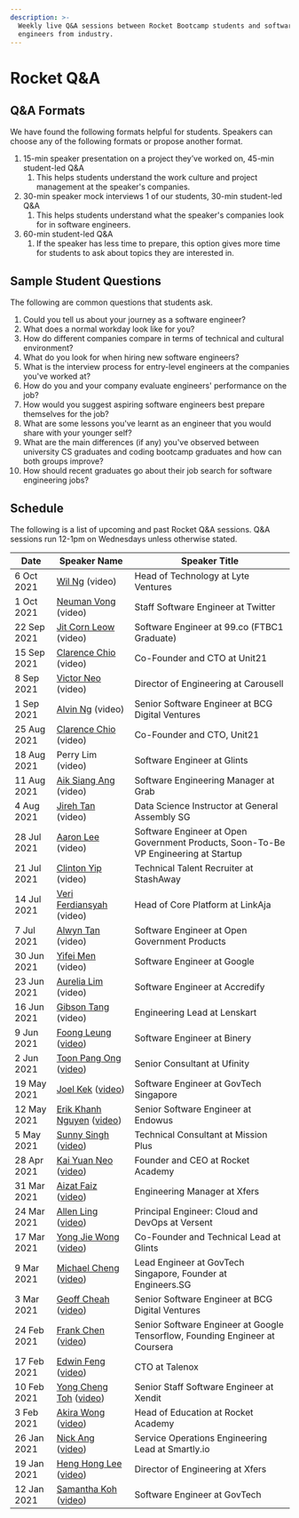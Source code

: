 ```yaml
---
description: >-
  Weekly live Q&A sessions between Rocket Bootcamp students and software
  engineers from industry.
---
```


# Rocket Q\&A

## Q\&A Formats

We have found the following formats helpful for students. Speakers can choose any of the following formats or propose another format.

1. 15-min speaker presentation on a project they’ve worked on, 45-min student-led Q\&A
   1. This helps students understand the work culture and project management at the speaker's companies.
2. 30-min speaker mock interviews 1 of our students, 30-min student-led Q\&A
   1. This helps students understand what the speaker's companies look for in software engineers.
3. 60-min student-led Q\&A
   1. If the speaker has less time to prepare, this option gives more time for students to ask about topics they are interested in.

## Sample Student Questions

The following are common questions that students ask.

1. Could you tell us about your journey as a software engineer?
2. What does a normal workday look like for you?
3. How do different companies compare in terms of technical and cultural environment?
4. What do you look for when hiring new software engineers?
5. What is the interview process for entry-level engineers at the companies you've worked at?
6. How do you and your company evaluate engineers' performance on the job?
7. How would you suggest aspiring software engineers best prepare themselves for the job?
8. What are some lessons you've learnt as an engineer that you would share with your younger self?
9. What are the main differences (if any) you've observed between university CS graduates and coding bootcamp graduates and how can both groups improve?
10. How should recent graduates go about their job search for software engineering jobs?

## Schedule

The following is a list of upcoming and past Rocket Q\&A sessions. Q\&A sessions run 12-1pm on Wednesdays unless otherwise stated.

| Date        | Speaker Name                                                                                                             | Speaker Title                                                                       |
| ----------- | ------------------------------------------------------------------------------------------------------------------------ | ----------------------------------------------------------------------------------- |
| 6 Oct 2021  | [Wil Ng](https://www.linkedin.com/in/wil-ng-8a804135/) (video)                                                           | Head of Technology at Lyte Ventures                                                 |
| 1 Oct 2021  | [Neuman Vong](https://www.linkedin.com/in/neumanvong/) (video)                                                           | Staff Software Engineer at Twitter                                                  |
| 22 Sep 2021 | [Jit Corn Leow](https://www.linkedin.com/in/leow-jit-corn-2b7a44a8/) (video)                                             | Software Engineer at 99.co (FTBC1 Graduate)                                         |
| 15 Sep 2021 | [Clarence Chio](https://www.linkedin.com/in/cchio/) (video)                                                              | Co-Founder and CTO at Unit21                                                        |
| 8 Sep 2021  | [Victor Neo](https://www.linkedin.com/in/victor-neo-5886186/) (video)                                                    | Director of Engineering at Carousell                                                |
| 1 Sep 2021  | [Alvin Ng](https://www.linkedin.com/in/alvinncx/) (video)                                                                | Senior Software Engineer at BCG Digital Ventures                                    |
| 25 Aug 2021 | [Clarence Chio](https://www.linkedin.com/in/cchio/) (video)                                                              | Co-Founder and CTO, Unit21                                                          |
| 18 Aug 2021 | Perry Lim (video)                                                                                                        | Software Engineer at Glints                                                         |
| 11 Aug 2021 | [Aik Siang Ang](https://www.linkedin.com/in/aiksiang/) (video)                                                           | Software Engineering Manager at Grab                                                |
| 4 Aug 2021  | [Jireh Tan](https://www.linkedin.com/in/jirehtan/) (video)                                                               | Data Science Instructor at General Assembly SG                                      |
| 28 Jul 2021 | [Aaron Lee](https://www.linkedin.com/in/aaronstevensonlee/) (video)                                                      | Software Engineer at Open Government Products, Soon-To-Be VP Engineering at Startup |
| 21 Jul 2021 | [Clinton Yip](https://www.linkedin.com/in/clintonyipys/) (video)                                                         | Technical Talent Recruiter at StashAway                                             |
| 14 Jul 2021 | [Veri Ferdiansyah](https://www.linkedin.com/in/vferdiansyah/) (video)                                                    | Head of Core Platform at LinkAja                                                    |
| 7 Jul 2021  | [Alwyn Tan](https://www.linkedin.com/in/alwynt/) (video)                                                                 | Software Engineer at Open Government Products                                       |
| 30 Jun 2021 | [Yifei Men](https://www.linkedin.com/in/yifeimen/) (video)                                                               | Software Engineer at Google                                                         |
| 23 Jun 2021 | [Aurelia Lim](https://www.linkedin.com/in/aurelia-l-824078140/) (video)                                                  | Software Engineer at Accredify                                                      |
| 16 Jun 2021 | [Gibson Tang](https://www.linkedin.com/in/gibsontang/) (video)                                                           | Engineering Lead at Lenskart                                                        |
| 9 Jun 2021  | [Foong Leung](https://www.linkedin.com/in/foong-leung-76171758/) ([video](https://youtu.be/2f04w4jl-Wo))                 | Software Engineer at Binery                                                         |
| 2 Jun 2021  | [Toon Pang Ong](https://www.linkedin.com/in/ongtoonpang/) ([video](https://youtu.be/xuuS0lihvu0))                        | Senior Consultant at Ufinity                                                        |
| 19 May 2021 | [Joel Kek](https://www.linkedin.com/in/joelkek/) ([video](https://youtu.be/ZsRKa7dL43s))                                 | Software Engineer at GovTech Singapore                                              |
| 12 May 2021 | [Erik Khanh Nguyen](https://www.linkedin.com/in/erikng/) ([video](https://youtu.be/pnzdMhZgGss))                         | Senior Software Engineer at Endowus                                                 |
| 5 May 2021  | [Sunny Singh](https://www.linkedin.com/in/sstrgh/) ([video](https://youtu.be/4lG8ZO1rGxk))                               | Technical Consultant at Mission Plus                                                |
| 28 Apr 2021 | [Kai Yuan Neo](https://www.linkedin.com/in/kaiyuanneo/) ([video](https://youtu.be/4KverPB\_TV8))                         | Founder and CEO at Rocket Academy                                                   |
| 31 Mar 2021 | [Aizat Faiz](https://www.linkedin.com/in/aizatto/) ([video](https://youtu.be/Mdho34airS0))                               | Engineering Manager at Xfers                                                        |
| 24 Mar 2021 | [Allen Ling](https://www.linkedin.com/in/allen-ling-57110590/) ([video](https://youtu.be/8xhFRpgnm6k))                   | Principal Engineer: Cloud and DevOps at Versent                                     |
| 17 Mar 2021 | [Yong Jie Wong](https://www.linkedin.com/in/wongyongjie/) ([video](https://youtu.be/Mq8cZtXf7ls))                        | Co-Founder and Technical Lead at Glints                                             |
| 9 Mar 2021  | [Michael Cheng](https://www.linkedin.com/in/miccheng/) ([video](https://youtu.be/qd-mCIEmIX8))                           | Lead Engineer at GovTech Singapore, Founder at Engineers.SG                         |
| 3 Mar 2021  | [Geoff Cheah](https://www.linkedin.com/in/geoffreycheah/) ([video](https://youtu.be/b1rONDnGLw0))                        | Senior Software Engineer at BCG Digital Ventures                                    |
| 24 Feb 2021 | [Frank Chen](https://www.linkedin.com/in/frankchn/) ([video](https://youtu.be/1qv4bifHSK8))                              | Senior Software Engineer at Google Tensorflow, Founding Engineer at Coursera        |
| 17 Feb 2021 | [Edwin Feng](https://www.linkedin.com/in/edwin-feng-56742a27/) ([video](https://youtu.be/diCmAEJCdOc))                   | CTO at Talenox                                                                      |
| 10 Feb 2021 | [Yong Cheng Toh](https://www.linkedin.com/in/yong-cheng-sebastian-toh-1361642b/) ([video](https://youtu.be/FVIQcT2sNjg)) | Senior Staff Software Engineer at Xendit                                            |
| 3 Feb 2021  | [Akira Wong](https://www.linkedin.com/in/awongh/) ([video](https://youtu.be/9S\_Znw73BTg))                               | Head of Education at Rocket Academy                                                 |
| 26 Jan 2021 | [Nick Ang](https://www.linkedin.com/in/nickangtc/) ([video](https://youtu.be/fnYhQFSpQv0))                               | Service Operations Engineering Lead at Smartly.io                                   |
| 19 Jan 2021 | [Heng Hong Lee](https://www.linkedin.com/in/henghonglee/) ([video](https://youtu.be/mf1NQ\_eFGlk))                       | Director of Engineering at Xfers                                                    |
| 12 Jan 2021 | [Samantha Koh](https://www.linkedin.com/in/samkohlq/) ([video](https://youtu.be/BTIHu6qjmH0))                            | Software Engineer at GovTech                                                        |

##
